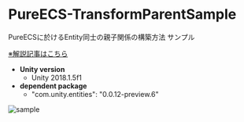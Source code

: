 # PureECS-TransformParentSample
PureECSに於けるEntity同士の親子関係の構築方法 サンプル

[※解説記事はこちら](https://qiita.com/mao_/items/a97109dfb6856f00da87)


- **Unity version**
  - Unity 2018.1.5f1
- **dependent package**
  - "com.unity.entities": "0.0.12-preview.6"

![sample](https://user-images.githubusercontent.com/17098415/42124730-4211d1c6-7ca3-11e8-96d4-8d04c4943e7a.gif)

